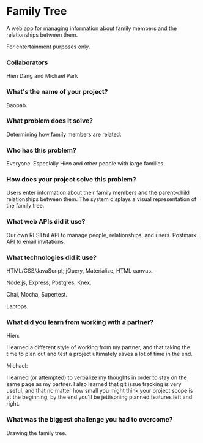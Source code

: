 # Family Tree

A web app for managing information about family members and the relationships between them.

For entertainment purposes only.

### Collaborators

Hien Dang and Michael Park

### What's the name of your project?

Baobab.

### What problem does it solve?

Determining how family members are related.

### Who has this problem?

Everyone. Especially Hien and other people with large families.

### How does your project solve this problem?

Users enter information about their family members and the parent-child relationships between them.
The system displays a visual representation of the family tree.

### What web APIs did it use?

Our own RESTful API to manage people, relationships, and users.
Postmark API to email invitations.

### What technologies did it use?

HTML/CSS/JavaScript; jQuery, Materialize, HTML canvas.

Node.js, Express, Postgres, Knex.

Chai, Mocha, Supertest.

Laptops.

### What did you learn from working with a partner?

Hien:

I learned a different style of working from my partner, and that taking the time to plan out and test a project ultimately saves a lot of time in the end.

Michael:

I learned (or attempted) to verbalize my thoughts in order to stay on the same page as my partner. I also
learned that git issue tracking is very useful, and that no matter how small you might think your project scope
is at the beginning, by the end you'll be jettisoning planned features left and right.

### What was the biggest challenge you had to overcome?

Drawing the family tree.
